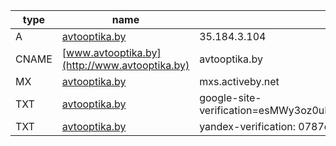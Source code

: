 | type   | name                                          | content                                                              |
|--------|-----------------------------------------------|----------------------------------------------------------------------|
| A      | [avtooptika.by](http://avtooptika.by)         | 35.184.3.104                                                         |
| CNAME  | [www.avtooptika.by](http://www.avtooptika.by) | avtooptika.by                                                        |
| MX     | [avtooptika.by](http://avtooptika.by)         | mxs.activeby.net                                                     |
| TXT    | [avtooptika.by](http://avtooptika.by)         | google-site-verification=esMWy3oz0uIc0jpdr863jKGd1zWShSY7pjiOCmW4TJ0 |
| TXT    | [avtooptika.by](http://avtooptika.by)         | yandex-verification: 0787e53ecbc7e6c4                                |